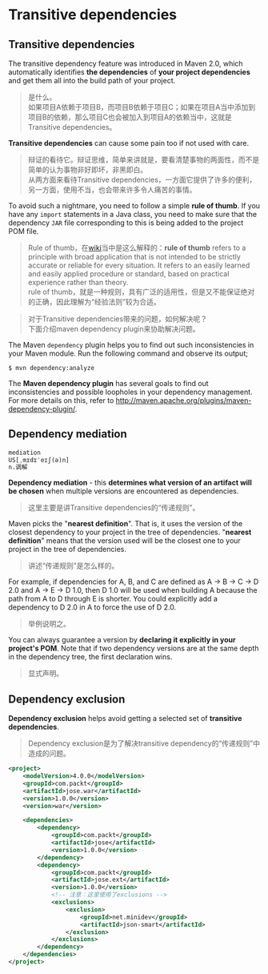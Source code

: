# Transitive dependencies

## Transitive dependencies

The transitive dependency feature was introduced in Maven 2.0, which automatically identifies **the dependencies** of **your project dependencies** and get them all into the build path of your project.

> 是什么。  
> 如果项目A依赖于项目B，而项目B依赖于项目C；如果在项目A当中添加到项目B的依赖，那么项目C也会被加入到项目A的依赖当中，这就是Transitive dependencies。

**Transitive dependencies** can cause some pain too if not used with care.

> 辩证的看待它。辩证思维，简单来讲就是，要看清楚事物的两面性，而不是简单的认为事物非好即坏，非黑即白。  
> 从两方面来看待Transitive dependencies，一方面它提供了许多的便利，另一方面，使用不当，也会带来许多令人痛苦的事情。

To avoid such a nightmare, you need to follow a simple **rule of thumb**. If you have any `import` statements in a Java class, you need to make sure that the dependency `JAR` file corresponding to this is being added to the project POM file.


> Rule of thumb，在[wiki](https://en.wikipedia.org/wiki/Rule_of_thumb)当中是这么解释的：**rule of thumb** refers to a principle with broad application that is not intended to be strictly accurate or reliable for every situation. It refers to an easily learned and easily applied procedure or standard, based on practical experience rather than theory.   
> rule of thumb，就是一种规则，具有广泛的适用性，但是又不能保证绝对的正确，因此理解为“经验法则”较为合适。

> 对于Transitive dependencies带来的问题，如何解决呢？  
> 下面介绍maven dependency plugin来协助解决问题。  

The Maven `dependency` plugin helps you to find out such inconsistencies in your Maven module. Run the following command and observe its output;

```bash
$ mvn dependency:analyze
```

The **Maven dependency plugin** has several goals to find out inconsistencies and possible loopholes in your dependency management. For more details on this, refer to http://maven.apache.org/plugins/maven-dependency-plugin/.

## Dependency mediation

```txt
mediation
US[ˌmɪdɪˈeɪʃ(ə)n]
n.调解
```

**Dependency mediation** - this **determines what version of an artifact will be chosen** when multiple versions are encountered as dependencies. 

> 这里主要是讲Transitive dependencies的“传递规则”。

Maven picks the "**nearest definition**". That is, it uses the version of the closest dependency to your project in the tree of dependencies.  "**nearest definition**" means that the version used will be the closest one to your project in the tree of dependencies. 

> 讲述“传递规则”是怎么样的。

For example, if dependencies for A, B, and C are defined as A -> B -> C -> D 2.0 and A -> E -> D 1.0, then D 1.0 will be used when building A because the path from A to D through E is shorter. You could explicitly add a dependency to D 2.0 in A to force the use of D 2.0.

> 举例说明之。

You can always guarantee a version by **declaring it explicitly in your project's POM**. Note that if two dependency versions are at the same depth in the dependency tree, the first declaration wins.

> 显式声明。

## Dependency exclusion

**Dependency exclusion** helps avoid getting a selected set of **transitive dependencies**.

> Dependency exclusion是为了解决transitive dependency的“传递规则”中造成的问题。

```xml
<project>
    <modelVersion>4.0.0</modelVersion>
    <groupId>com.packt</groupId>
    <artifactId>jose.war</artifactId>
    <version>1.0.0</version>
    <version>war</version>

    <dependencies>
        <dependency>
            <groupId>com.packt</groupId>
            <artifactId>jose</artifactId>
            <version>1.0.0</version>
        </dependency>
        <dependency>
            <groupId>com.packt</groupId>
            <artifactId>jose.ext</artifactId>
            <version>1.0.0</version>
            <!-- 注意：这里使用了exclusions -->
            <exclusions>
                <exclusion>
                    <groupId>net.minidev</groupId>
                    <artifactId>json-smart</artifactId>
                </exclusion>
            </exclusions>
        </dependency>
    </dependencies>
</project>
```
